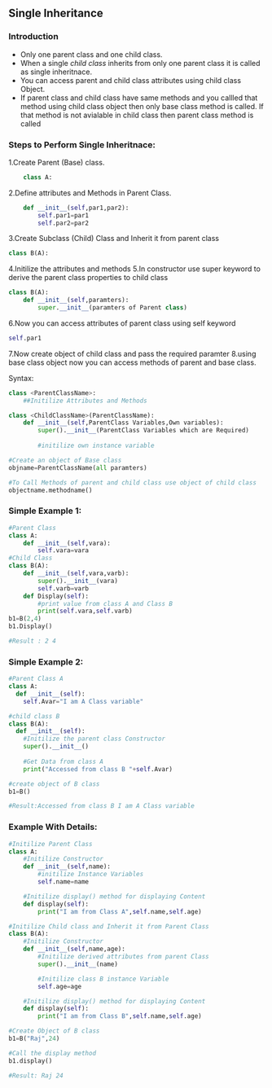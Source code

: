 ## Single Inheritance

### Introduction
- Only one parent class and one child class.
- When a single *child class* inherits from only one parent class it is called as single inheritnace.
- You can access parent and child class attributes using child class Object.
- If parent class and child class have same methods and you callled that method using child class object then only base class method is called.
If that method is not avialable in child class then parent class method is called

### Steps to Perform Single Inheritnace:

1.Create Parent (Base) class.
```python
	class A:
```
2.Define attributes and Methods in Parent Class.
```python
	def __init__(self,par1,par2):
		self.par1=par1
		self.par2=par2
```
3.Create Subclass (Child) Class and Inherit it from parent class
```python
class B(A):
```
4.Initilize the attributes and methods
5.In constructor use super keyword to derive the parent class properties to child class
```python
class B(A):
	def __init__(self,paramters):
		super.__init__(paramters of Parent class)
 ```
6.Now you can access attributes of parent class using self keyword
```python
self.par1
```
7.Now create object of child class and pass the required paramter
8.using base class object now you can access methods of parent and base class.

Syntax:
```python
class <ParentClassName>:
	##Initilize Attributes and Methods

class <ChildClassName>(ParentClassName):
	def __init__(self,ParentClass Variables,Own variables):
		super().__init__(ParentClass Variables which are Required)
		
		#initilize own instance variable

#Create an object of Base class
objname=ParentClassName(all paramters)

#To Call Methods of parent and child class use object of child class
objectname.methodname()
```

### Simple Example 1:
```python
#Parent Class
class A:
	def __init__(self,vara):
		self.vara=vara
#Child Class
class B(A):
	def __init__(self,vara,varb):
		super().__init__(vara)
		self.varb=varb
	def Display(self):
		#print value from class A and Class B
		print(self.vara,self.varb)
b1=B(2,4)
b1.Display()

#Result : 2 4
```

###  Simple Example 2:
```python
#Parent Class A
class A:
  def __init__(self):
    self.Avar="I am A Class variable"

#child class B
class B(A):
  def __init__(self):
    #Initilize the parent class Constructor
    super().__init__()
    
    #Get Data from class A
    print("Accessed from class B "+self.Avar)

#create object of B class
b1=B()

#Result:Accessed from class B I am A Class variable
```
    

### Example With Details:
```python
#Initilize Parent Class
class A:
    #Initilize Constructor
    def __init__(self,name):
        #initilize Instance Variables
        self.name=name

    #Initilize display() method for displaying Content
    def display(self):
        print("I am from Class A",self.name,self.age)

#Initilize Child class and Inherit it from Parent Class
class B(A):
    #Initilize Constructor
    def __init__(self,name,age):
        #Initilize derived attributes from parent Class
        super().__init__(name)

        #Initilize class B instance Variable
        self.age=age

    #Initilize display() method for displaying Content
    def display(self):
        print("I am from Class B",self.name,self.age)

#Create Object of B class
b1=B("Raj",24)

#Call the display method
b1.display()

#Result: Raj 24
```
